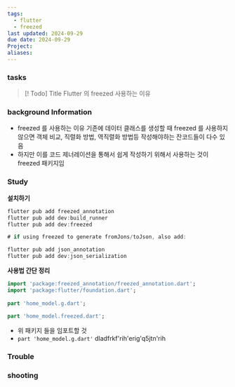 ```yaml
---
tags:
  - flutter
  - freezed
last updated: 2024-09-29
due date: 2024-09-29
Project: 
aliases:
---
```


### tasks

> [! Todo] Title
> Flutter 의 freezed 사용하는 이유
>

### background Information

- freezed 를 사용하는 이유 기존에 데이터 클래스를 생성할 때  freezed 를 사용하지 않으면 객체 비교, 직렬화 방법, 역직렬화 방법등 작성해야하는 잔코드들이 다수 있음
- 하지만 이를 코드 제너레이션을 통해서 쉽게 작성하기 위해서 사용하는 것이 freezed 패키지임

### Study

**설치하기**
```dart
flutter pub add freezed_annotation
flutter pub add dev:build_runner
flutter pub add dev:freezed

# if using freezed to generate fromJons/toJson, also add:

flutter pub add json_annotation
flutter pub add dev:json_serialization
```

**사용법 간단 정리**

```dart
import 'package:freezed_annotation/freezed_annotation.dart';  
import 'package:flutter/foundation.dart';  
  
part 'home_model.g.dart';  
  
part 'home_model.freezed.dart';
```

- 위 패키지 들을 임포트할 것 
-  ```part 'home_model.g.dart'```  dladfrkf'rih'erig'q5jtn'rih

  
### Trouble





### shooting
